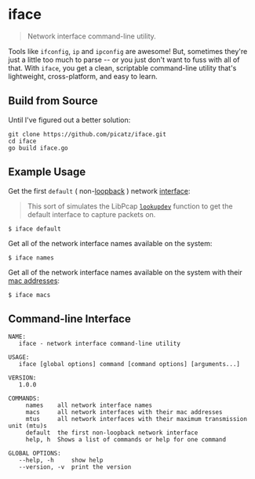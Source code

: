 # iface
> Network interface command-line utility.

Tools like `ifconfig`, `ip` and `ipconfig` are awesome! But, sometimes they're just a little too much to parse -- or you just don't want to fuss with all of that. With `iface`, you get a clean, scriptable command-line utility that's lightweight, cross-platform, and easy to learn. 

## Build from Source

Until I've figured out a better solution:

```
git clone https://github.com/picatz/iface.git
cd iface 
go build iface.go
```

## Example Usage

Get the first `default` ( non-[loopback](https://en.wikipedia.org/wiki/Loopback#Virtual_network_interface) ) network [interface](https://en.wikipedia.org/wiki/Network_interface):
> This sort of simulates the LibPcap [`lookupdev`](https://linux.die.net/man/3/pcap_lookupdev) function to get the default interface to capture packets on.

```
$ iface default
```

Get all of the network interface names available on the system:

```
$ iface names
```

Get all of the network interface names available on the system with their [mac addresses](https://en.wikipedia.org/wiki/MAC_address):

```
$ iface macs 
```

## Command-line Interface

```
NAME:
   iface - network interface command-line utility

USAGE:
   iface [global options] command [command options] [arguments...]

VERSION:
   1.0.0

COMMANDS:
     names    all network interface names
     macs     all network interfaces with their mac addresses
     mtus     all network interfaces with their maximum transmission unit (mtu)s
     default  the first non-loopback network interface
     help, h  Shows a list of commands or help for one command

GLOBAL OPTIONS:
   --help, -h     show help
   --version, -v  print the version
```

